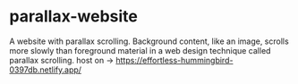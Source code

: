 # parallax-website
A website with parallax scrolling. Background content, like an image, scrolls more slowly than foreground material in a web design technique called parallax scrolling.
host on -> https://effortless-hummingbird-0397db.netlify.app/

